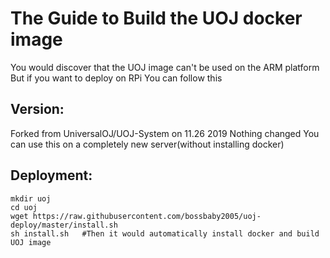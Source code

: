 # The Guide to Build the UOJ docker image
You would discover that the UOJ image can't be used on the ARM platform
But if you want to deploy on RPi
You can follow this
## Version:
Forked from UniversalOJ/UOJ-System on 11.26 2019
Nothing changed 
You can use this on a completely new server(without installing docker)
## Deployment:
```
mkdir uoj
cd uoj
wget https://raw.githubusercontent.com/bossbaby2005/uoj-deploy/master/install.sh
sh install.sh   #Then it would automatically install docker and build UOJ image
```
